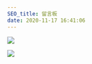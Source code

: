 ```yaml
---
SEO_title: 留言板
date: 2020-11-17 16:41:06
---
```

![](https://cdn.jsdelivr.net/gh/Qikaile/cdn/img/liuyanban.png)

![](https://api.vvhan.com/api/ip)
<style>#page{opacity: 0.85;}</style>